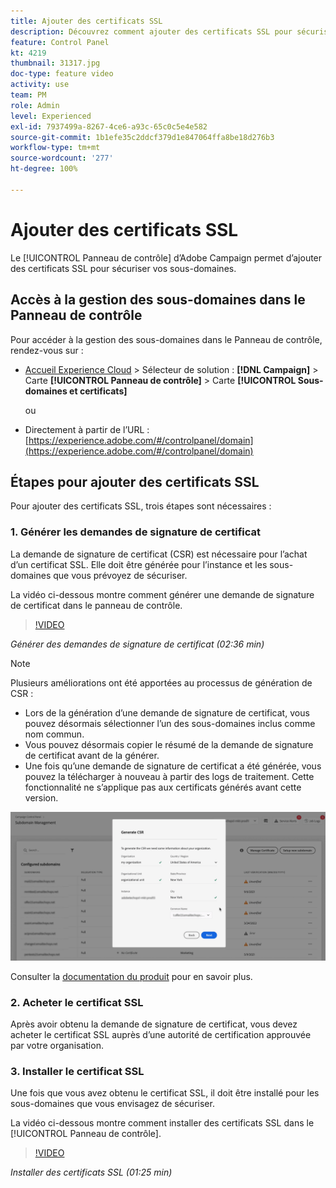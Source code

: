 ```yaml
---
title: Ajouter des certificats SSL
description: Découvrez comment ajouter des certificats SSL pour sécuriser vos sous-domaines.
feature: Control Panel
kt: 4219
thumbnail: 31317.jpg
doc-type: feature video
activity: use
team: PM
role: Admin
level: Experienced
exl-id: 7937499a-8267-4ce6-a93c-65c0c5e4e582
source-git-commit: 1b1efe35c2ddcf379d1e847064ffa8be18d276b3
workflow-type: tm+mt
source-wordcount: '277'
ht-degree: 100%

---
```


# Ajouter des certificats SSL

Le [!UICONTROL Panneau de contrôle] d’Adobe Campaign permet d’ajouter des certificats SSL pour sécuriser vos sous-domaines.

## Accès à la gestion des sous-domaines dans le Panneau de contrôle

Pour accéder à la gestion des sous-domaines dans le Panneau de contrôle, rendez-vous sur :

* [Accueil Experience Cloud](https://experience.adobe.com/#/home) > Sélecteur de solution : **[!DNL Campaign]** > Carte **[!UICONTROL Panneau de contrôle]** > Carte **[!UICONTROL Sous-domaines et certificats]**

   ou
* Directement à partir de l’URL : [https://experience.adobe.com/#/controlpanel/domain](https://experience.adobe.com/#/controlpanel/domain)

## Étapes pour ajouter des certificats SSL

Pour ajouter des certificats SSL, trois étapes sont nécessaires :

### 1. Générer les demandes de signature de certificat

La demande de signature de certificat (CSR) est nécessaire pour l’achat d’un certificat SSL. Elle doit être générée pour l’instance et les sous-domaines que vous prévoyez de sécuriser.

La vidéo ci-dessous montre comment générer une demande de signature de certificat dans le panneau de contrôle.

>[!VIDEO](https://video.tv.adobe.com/v/31317?quality=12&learn=0n)

*Générer des demandes de signature de certificat (02:36 min)*

>[!NOTE]
>
>Plusieurs améliorations ont été apportées au processus de génération de CSR :
>
>* Lors de la génération d’une demande de signature de certificat, vous pouvez désormais sélectionner l’un des sous-domaines inclus comme nom commun.
>* Vous pouvez désormais copier le résumé de la demande de signature de certificat avant de la générer.
>* Une fois qu’une demande de signature de certificat a été générée, vous pouvez la télécharger à nouveau à partir des logs de traitement. Cette fonctionnalité ne s’applique pas aux certificats générés avant cette version.
>
>![Télécharger la CSR](/help/assets/download-csr.gif)
>
>Consulter la [documentation du produit](https://experienceleague.adobe.com/docs/control-panel/using/subdomains-and-certificates/renew-ssl/renewing-subdomain-certificate.html?lang=fr) pour en savoir plus.

### 2. Acheter le certificat SSL

Après avoir obtenu la demande de signature de certificat, vous devez acheter le certificat SSL auprès d’une autorité de certification approuvée par votre organisation.

### 3. Installer le certificat SSL

Une fois que vous avez obtenu le certificat SSL, il doit être installé pour les sous-domaines que vous envisagez de sécuriser.

La vidéo ci-dessous montre comment installer des certificats SSL dans le [!UICONTROL Panneau de contrôle].

>[!VIDEO](https://video.tv.adobe.com/v/31166?quality=12&learn=0n)

*Installer des certificats SSL (01:25 min)*


